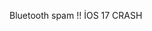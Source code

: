 Bluetooth spam !! İOS 17 CRASH


<!---
ONESKY001/ONESKY001 is a ✨ special ✨ repository because its `README.md` (this file) appears on your GitHub profile.
You can click the Preview link to take a look at your changes.
--->
